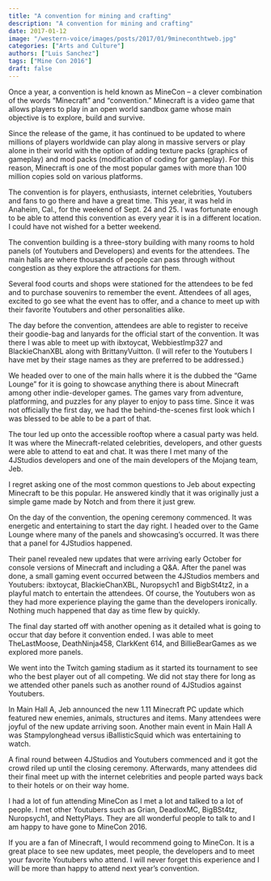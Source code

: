 ```yaml
---
title: "A convention for mining and crafting"
description: "A convention for mining and crafting"
date: 2017-01-12
image: "/western-voice/images/posts/2017/01/9mineconthtweb.jpg"
categories: ["Arts and Culture"]
authors: ["Luis Sanchez"]
tags: ["Mine Con 2016"]
draft: false
---
```

Once a year, a convention is held known as MineCon – a clever combination of the words “Minecraft” and “convention.” Minecraft is a video game that allows players to play in an open world sandbox game whose main objective is to explore, build and survive.

Since the release of the game, it has continued to be updated to where millions of players worldwide can play along in massive servers or play alone in their world with the option of adding texture packs (graphics of gameplay) and mod packs (modification of coding for gameplay). For this reason, Minecraft is one of the most popular games with more than 100 million copies sold on various platforms.

The convention is for players, enthusiasts, internet celebrities, Youtubers and fans to go there and have a great time. This year, it was held in Anaheim, Cal., for the weekend of Sept. 24 and 25. I was fortunate enough to be able to attend this convention as every year it is in a different location. I could have not wished for a better weekend.

The convention building is a three-story building with many rooms to hold panels (of Youtubers and Developers) and events for the attendees. The main halls are where thousands of people can pass through without congestion as they explore the attractions for them.

Several food courts and shops were stationed for the attendees to be fed and to purchase souvenirs to remember the event. Attendees of all ages, excited to go see what the event has to offer, and a chance to meet up with their favorite Youtubers and other personalities alike.

The day before the convention, attendees are able to register to receive their goodie-bag and lanyards for the official start of the convention. It was there I was able to meet up with ibxtoycat, WebbiestImp327 and BlackieChanXBL along with BrittanyVuitton. (I will refer to the Youtubers I have met by their stage names as they are preferred to be addressed.)

We headed over to one of the main halls where it is the dubbed the “Game Lounge” for it is going to showcase anything there is about Minecraft among other indie-developer games. The games vary from adventure, platforming, and puzzles for any player to enjoy to pass time. Since it was not officially the first day, we had the behind-the-scenes first look which I was blessed to be able to be a part of that.

The tour led up onto the accessible rooftop where a casual party was held. It was where the Minecraft-related celebrities, developers, and other guests were able to attend to eat and chat. It was there I met many of the 4JStudios developers and one of the main developers of the Mojang team, Jeb.

I regret asking one of the most common questions to Jeb about expecting Minecraft to be this popular. He answered kindly that it was originally just a simple game made by Notch and from there it just grew.

On the day of the convention, the opening ceremony commenced. It was energetic and entertaining to start the day right. I headed over to the Game Lounge where many of the panels and showcasing’s occurred. It was there that a panel for 4JStudios happened.

Their panel revealed new updates that were arriving early October for console versions of Minecraft and including a Q&A. After the panel was done, a small gaming event occurred between the 4JStudios members and Youtubers: ibxtoycat, BlackieChanXBL, Nuropsych1 and BigbSt4tz2, in a playful match to entertain the attendees. Of course, the Youtubers won as they had more experience playing the game than the developers ironically. Nothing much happened that day as time flew by quickly.

The final day started off with another opening as it detailed what is going to occur that day before it convention ended. I was able to meet TheLastMoose, DeathNinja458, ClarkKent 614, and BillieBearGames as we explored more panels.

We went into the Twitch gaming stadium as it started its tournament to see who the best player out of all competing. We did not stay there for long as we attended other panels such as another round of 4JStudios against Youtubers.

In Main Hall A, Jeb announced the new 1.11 Minecraft PC update which featured new enemies, animals, structures and items. Many attendees were joyful of the new update arriving soon. Another main event in Main Hall A was Stampylonghead versus iBallisticSquid which was entertaining to watch.

A final round between 4JStudios and Youtubers commenced and it got the crowd riled up until the closing ceremony. Afterwards, many attendees did their final meet up with the internet celebrities and people parted ways back to their hotels or on their way home.

I had a lot of fun attending MineCon as I met a lot and talked to a lot of people. I met other Youtubers such as Grian, DeadloxMC, BigBSt4tz, Nuropsych1, and NettyPlays. They are all wonderful people to talk to and I am happy to have gone to MineCon 2016.

If you are a fan of Minecraft, I would recommend going to MineCon. It is a great place to see new updates, meet people, the developers and to meet your favorite Youtubers who attend. I will never forget this experience and I will be more than happy to attend next year’s convention.
